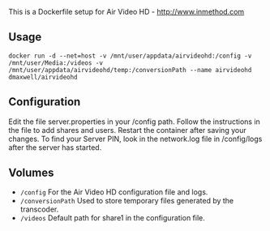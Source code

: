 This is a Dockerfile setup for Air Video HD - http://www.inmethod.com

## Usage

```
docker run -d --net=host -v /mnt/user/appdata/airvideohd:/config -v /mnt/user/Media:/videos -v /mnt/user/appdata/airvideohd/temp:/conversionPath --name airvideohd dmaxwell/airvideohd
```

## Configuration

Edit the file server.properties in your /config path. Follow the instructions in the file to add shares and users. Restart the container after saving your changes. To find your Server PIN, look in the network.log file in /config/logs after the server has started.

## Volumes

* `/config` For the Air Video HD configuration file and logs.
* `/conversionPath` Used to store temporary files generated by the transcoder.
* `/videos` Default path for share1 in the configuration file.
